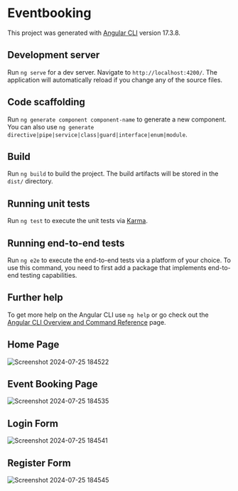 # Eventbooking

This project was generated with [Angular CLI](https://github.com/angular/angular-cli) version 17.3.8.

## Development server

Run `ng serve` for a dev server. Navigate to `http://localhost:4200/`. The application will automatically reload if you change any of the source files.

## Code scaffolding

Run `ng generate component component-name` to generate a new component. You can also use `ng generate directive|pipe|service|class|guard|interface|enum|module`.

## Build

Run `ng build` to build the project. The build artifacts will be stored in the `dist/` directory.

## Running unit tests

Run `ng test` to execute the unit tests via [Karma](https://karma-runner.github.io).

## Running end-to-end tests

Run `ng e2e` to execute the end-to-end tests via a platform of your choice. To use this command, you need to first add a package that implements end-to-end testing capabilities.

## Further help

To get more help on the Angular CLI use `ng help` or go check out the [Angular CLI Overview and Command Reference](https://angular.io/cli) page.
## Home Page
![Screenshot 2024-07-25 184522](https://github.com/user-attachments/assets/a93cb9aa-52b9-4e50-bdd8-a798f5cd3cf0)
## Event Booking Page 
![Screenshot 2024-07-25 184535](https://github.com/user-attachments/assets/33810ab7-9ffb-4539-94a5-21fe3995758d)
## Login Form
![Screenshot 2024-07-25 184541](https://github.com/user-attachments/assets/28bd4543-9681-49a8-a178-c7131040d09b)
## Register Form
![Screenshot 2024-07-25 184545](https://github.com/user-attachments/assets/13fe877a-4e80-4404-a5ca-3468b606935c)
